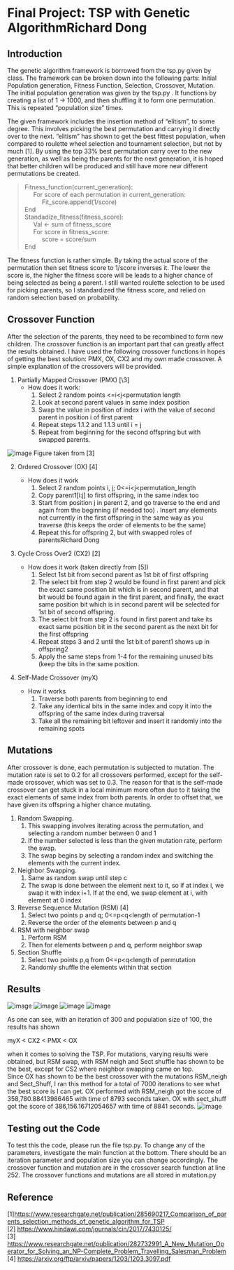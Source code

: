 # Final Project: TSP with Genetic AlgorithmRichard Dong

## Introduction

The genetic algorithm framework is borrowed from the tsp.py given by class. The
framework can be broken down into the following parts: Initial Population generation, Fitness
Function, Selection, Crossover, Mutation. The initial population generation was given by the
tsp.py . It functions by creating a list of 1 -\> 1000, and then shuffling it to form one
permutation. This is repeated “population size” times.

The given framework includes the insertion method of “elitism”, to some degree. This
involves picking the best permutation and carrying it directly over to the next. “elitism” has
shown to get the best fittest population, when compared to roulette wheel selection and
tournament selection, but not by much [1]. By using the top 33% best permutation carry over
to the new generation, as well as being the parents for the next generation, it is hoped that
better children will be produced and still have more new different permutations be created.

>Fitness_function(current_generation):  
>&nbsp;&nbsp;&nbsp;&nbsp;&nbsp;For score of each permutation in current_generation:  
>&nbsp;&nbsp;&nbsp;&nbsp;&nbsp;&nbsp;&nbsp;&nbsp;&nbsp;&nbsp;Fit_score.append(1/score)  
>End  
>Standadize_fitness(fitness_score):  
>&nbsp;&nbsp;&nbsp;&nbsp;&nbsp;Val \<- sum of fitness_score  
>&nbsp;&nbsp;&nbsp;&nbsp;&nbsp;For score in fitness_score:  
>&nbsp;&nbsp;&nbsp;&nbsp;&nbsp;&nbsp;&nbsp;&nbsp;&nbsp;&nbsp;score = score/sum  
>End

The fitness function is rather simple. By taking the actual score of the permutation then
set fitness score to 1/score inverses it. The lower the score is, the higher the fitness score will
be leads to a higher chance of being selected as being a parent. I still wanted roulette selection
to be used for picking parents, so I standardized the fitness score, and relied on random
selection based on probability.
## Crossover Function
After the selection of the parents, they need to be recombined to form new children.
The crossover function is an important part that can greatly affect the results obtained. I have
used the following crossover functions in hopes of getting the best solution: PMX, OX, CX2 and
my own made crossover. A simple explanation of the crossovers will be provided.

1. Partially Mapped Crossover (PMX) [\3]
    - How does it work:
        1. Select 2 random points \<=i\<j\<permutation length
        2. Look at second parent values in same index position
        3. Swap the value in position of index i with the value of second parent in position i of first parent
        4. Repeat steps 1.1.2 and 1.1.3 until i = j
        5. Repeat from beginning for the second offspring but with swapped parents.

![image](https://user-images.githubusercontent.com/52853478/106710960-a4956800-65ab-11eb-945c-2d973885b266.png)
Figure taken from [3]

2. Ordered Crossover (OX) [4]
    - How does it work
        1. Select 2 random points i, j; 0\<=i\<j\<permutation_length
        2. Copy parent1[i:j] to first offspring, in the same index too
        3. Start from position j in parent 2, and go traverse to the end and again from the beginning (if needed too) . Insert any elements not currently in the first
        offspring in the same way as you traverse (this keeps the order of elements
        to be the same)
        4. Repeat this for offspring 2, but with swapped roles of parentsRichard Dong

3. Cycle Cross Over2 (CX2) [2]
    - How does it work (taken directly from [5])
        1. Select 1st bit from second parent as 1st bit of first offspring
        2. The select bit from step 2 would be found in first parent and pick the exact same position bit which is in second parent, and that bit would be found again in the first parent, and finally, the exact same position bit which is in second parent will be selected for 1st bit of second offspring.
        3. The select bit from step 2 is found in first parent and take its exact same
        position bit in the second parent as the next bit for the first offspring
        4. Repeat steps 3 and 2 until the 1st bit of parent1 shows up in offspring2
        5. Apply the same steps from 1-4 for the remaining unused bits (keep the bits in
        the same position.
4. Self-Made Crossover (myX)
    - How it works
        1. Traverse both parents from beginning to end
        2. Take any identical bits in the same index and copy it into the offspring of the
        same index during traversal
        3. Take all the remaining bit leftover and insert it randomly into the remaining
        spots

## Mutations

After crossover is done, each permutation is subjected to mutation. The mutation rate is
set to 0.2 for all crossovers performed, except for the self-made crossover, which was set to 0.3.
The reason for that is the self-made crossover can get stuck in a local minimum more often due
to it taking the exact elements of same index from both parents. In order to offset that, we
have given its offspring a higher chance mutating.

1. Random Swapping.
    1. This swapping involves iterating across the permutation, and selecting a random
    number between 0 and 1
    2. If the number selected is less than the given mutation rate, perform the swap.
    3. The swap begins by selecting a random index and switching the elements with
    the current index.
2. Neighbor Swapping.
   1. Same as random swap until step c
   2. The swap is done between the element next to it, so if at index i, we swap it with
    index i+1. If at the end, we swap element at i, with element at 0 index
3. Reverse Sequence Mutation (RSM) [4]
   1. Select two points p and q; 0\<=p\<q\<length of permutation-1
   2. Reverse the order of the elements between p and q
4. RSM with neighbor swap
   1. Perform RSM
   2. Then for elements between p and q, perform neighbor swap
5. Section Shuffle
   1. Select two points p,q from 0\<=p\<q\<length of permutation
   2. Randomly shuffle the elements within that section

## Results
![image](https://user-images.githubusercontent.com/52853478/106711089-d4dd0680-65ab-11eb-9f44-331831374d69.png)
![image](https://user-images.githubusercontent.com/52853478/106711131-e6bea980-65ab-11eb-98fa-7f9b60d3b425.png)
![image](https://user-images.githubusercontent.com/52853478/106711178-f938e300-65ab-11eb-91a6-225982c63bb2.png)
![image](https://user-images.githubusercontent.com/52853478/106711228-0bb31c80-65ac-11eb-9414-ee3327555771.png)  

As one can see, with an iteration of 300 and population size of 100, the results has shown  

myX \< CX2 \< PMX \< OX  

when it comes to solving the TSP. For mutations, varying results were obtained, but RSM swap,
with RSM neigh and Sect shuffle has shown to be the best, except for CS2 where neighbor swapping
came on top.  
Since OX has shown to be the best crossover with the mutations RSM_neigh and Sect_Shuff, I
ran this method for a total of 7000 iterations to see what the best score is I can get.
OX performed with RSM_neigh got the score of 358,780.88413986465 with time of 8793
seconds taken. OX with sect_shuff got the score of 386,156.16712054657 with time of 8841 seconds.
![image](https://user-images.githubusercontent.com/52853478/106711283-24bbcd80-65ac-11eb-993a-0e530596e46c.png)

## Testing out the Code

To test this the code, please run the file tsp.py. To change any of the parameters, investigate the
main function at the bottom. There should be an iteration parameter and population size you can
change accordingly. The crossover function and mutation are in the crossover search function at line 252.
The crossover functions and mutations are all stored in mutation.py

## Reference

[1]https://www.researchgate.net/publication/285690217_Comparison_of_parents_selection_methods_of_genetic_algorithm_for_TSP  
[2] https://www.hindawi.com/journals/cin/2017/7430125/  
[3] https://www.researchgate.net/publication/282732991_A_New_Mutation_Operator_for_Solving_an_NP-Complete_Problem_Travelling_Salesman_Problem  
[4] https://arxiv.org/ftp/arxiv/papers/1203/1203.3097.pdf
